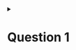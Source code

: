 <details>
<summary> <h1> Question 1 </h1> </summary>
<p>Assume that the two short sides of a right triangle have length 3 and 4. What is the length of the long side? Recall the Pythagorean Theorem tells us that:</p>
<br>
![01b-pythag-accesible](https://github.com/user-attachments/assets/9aeb0623-8109-48a1-9186-744580de4d3f)

<p>Write a BSL expression that produces the value of ? for this triangle where the other two sides have lengths 3 and 4.</p>

```
(sqrt(+ (sqr 3) (sqr 4)))
```
</details>
